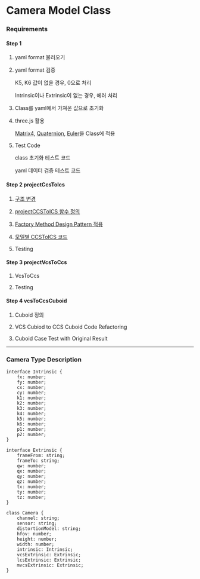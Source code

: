 # Camera Model Class

### Requirements

#### Step 1

1. yaml format 불러오기
2. yaml format 검증

   K5, K6 값이 없을 경우, 0으로 처리

   Intrinsic이나 Extrinsic이 없는 경우, 에러 처리

3. Class를 yaml에서 가져온 값으로 초기화

4. three.js 활용

   [Matrix4](https://threejs.org/docs/index.html?q=matrix4#api/en/math/Matrix4), [Quaternion](https://threejs.org/docs/index.html?q=quat#api/en/math/Quaternion), [Euler](https://threejs.org/docs/index.html?q=euler#api/en/math/Euler)을 Class에 적용

5. Test Code

   class 초기화 테스트 코드

   yaml 데이터 검증 테스트 코드

#### Step 2 projectCcsToIcs

1. [구조 변경](https://github.com/songdabin/camera-library/issues/16)

2. [projectCCSToICS 함수 정의](https://github.com/songdabin/camera-library/commit/e0be2f6175261eebf2b440c5e93b73855ec56d19)

3. [Factory Method Design Pattern 적용](https://github.com/songdabin/camera-library/commit/debcfd2abf131a47a7ac0b1423af297d14775af6)

4. [모델별 CCSToICS 코드](https://github.com/songdabin/camera-library/tree/feat/%2318/lib/models)

5. Testing

#### Step 3 projectVcsToCcs

1. VcsToCcs

2. Testing

#### Step 4 vcsToCcsCuboid

1. Cuboid 정의

2. VCS Cubiod to CCS Cuboid Code Refactoring

3. Cuboid Case Test with Original Result

---

### Camera Type Description

```
interface Intrinsic {
    fx: number;
    fy: number;
    cx: number;
    cy: number;
    k1: number;
    k2: number;
    k3: number;
    k4: number;
    k5: number;
    k6: number;
    p1: number;
    p2: number;
}

interface Extrinsic {
    frameFrom: string;
    frameTo: string;
    qw: number;
    qx: number;
    qy: number;
    qz: number;
    tx: number;
    ty: number;
    tz: number;
}

class Camera {
    channel: string;
    sensor: string;
    distortionModel: string;
    hfov: number;
    height: number;
    width: number;
    intrinsic: Intrinsic;
    vcsExtrinsic: Extrinsic;
    lcsExtrinsic: Extrinsic;
    mvcsExtrinsic: Extrinsic;
}
```
